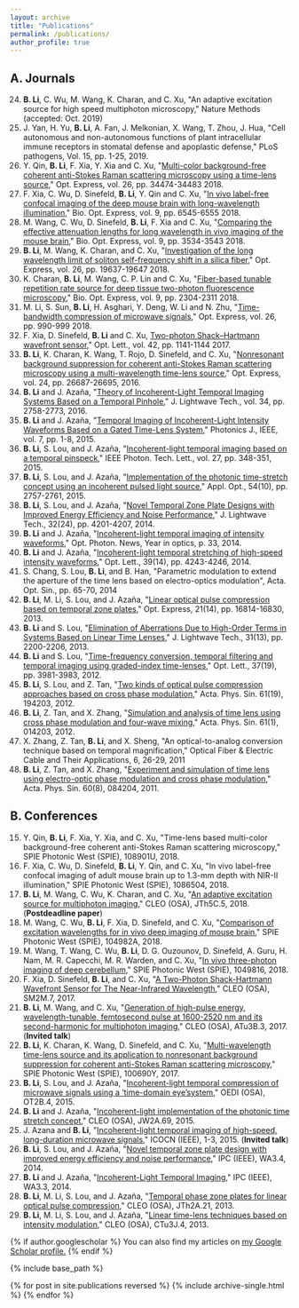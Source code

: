 ```yaml
---
layout: archive
title: "Publications"
permalink: /publications/
author_profile: true
---
```


A. Journals
------
24. **B. Li**, C. Wu, M. Wang, K. Charan, and C. Xu, "An adaptive excitation source for high speed multiphoton microscopy," Nature Methods (accepted: Oct. 2019)
24. J. Yan, H. Yu, **B. Li**, A. Fan, J. Melkonian, X. Wang, T. Zhou, J. Hua, "Cell autonomous and non-autonomous functions of plant intracellular immune receptors in stomatal defense and apoplastic defense," PLoS pathogens, Vol. 15, pp. 1-25, 2019.
23. Y. Qin, **B. Li**, F. Xia, Y. Xia and C. Xu, "[Multi-color background-free coherent anti-Stokes Raman scattering microscopy using a time-lens source](http://bo-li-research.github.io/files/paper-2018-OE-3.pdf)," Opt. Express, vol. 26, pp. 34474-34483 2018.
22. F. Xia, C. Wu, D. Sinefeld, **B. Li**, Y. Qin and C. Xu, "[In vivo label-free confocal imaging of the deep mouse brain with long-wavelength illumination](http://bo-li-research.github.io/files/paper-2018-BOE-3.pdf)," Bio. Opt. Express, vol. 9, pp. 6545-6555 2018.
21. M. Wang, C. Wu, D. Sinefeld, **B. Li**, F. Xia and C. Xu, "[Comparing the effective attenuation lengths for long wavelength in vivo imaging of the mouse brain](http://bo-li-research.github.io/files/paper-2018-BOE-2.pdf)," Bio. Opt. Express, vol. 9, pp. 3534-3543 2018.
20. **B. Li**, M. Wang, K. Charan, and C. Xu, "[Investigation of the long wavelength limit of soliton self-frequency shift in a silica fiber](http://bo-li-research.github.io/files/paper-2018-OE-2.pdf)," Opt. Express, vol. 26, pp. 19637-19647 2018.
19. K. Charan, **B. Li**, M. Wang, C. P. Lin and C. Xu, "[Fiber-based tunable repetition rate source for deep tissue two-photon fluorescence microscopy](http://bo-li-research.github.io/files/paper-2018-BOE-1.pdf)," Bio. Opt. Express, vol. 9, pp. 2304-2311 2018.
18. M. Li, S. Sun, **B. Li**, H. Asghari, Y. Deng, W. Li and N. Zhu, "[Time-bandwidth compression of microwave signals](http://bo-li-research.github.io/files/paper-2018-OE-1.pdf)," Opt. Express, vol. 26, pp. 990-999 2018.
17. F. Xia, D. Sinefeld, **B. Li** and C. Xu, [Two-photon Shack–Hartmann wavefront sensor](http://bo-li-research.github.io/files/paper-2017-OL-1.pdf)," Opt. Lett., vol. 42, pp. 1141-1144 2017.
16. **B. Li**, K. Charan, K. Wang, T. Rojo, D. Sinefeld, and C. Xu, "[Nonresonant background suppression for coherent anti-Stokes Raman scattering microscopy using a multi-wavelength time-lens source](http://bo-li-research.github.io/files/paper-2016-OE-1.pdf)," Opt. Express, vol. 24, pp. 26687-26695, 2016.
15. **B. Li** and J. Azaña, "[Theory of Incoherent-Light Temporal Imaging Systems Based on a Temporal Pinhole](http://bo-li-research.github.io/files/paper-2016-JLT-1.pdf)," J. Lightwave Tech., vol. 34, pp. 2758-2773, 2016.
14. **B. Li** and J. Azaña, "[Temporal Imaging of Incoherent-Light Intensity Waveforms Based on a Gated Time-Lens System](http://bo-li-research.github.io/files/paper-2015-PJ-1.pdf)," Photonics J., IEEE, vol. 7, pp. 1-8, 2015.
13. **B. Li**, S. Lou, and J. Azaña, "[Incoherent-light temporal imaging based on a temporal pinspeck](http://bo-li-research.github.io/files/paper-2015-PTL-1.pdf)," IEEE Photon. Tech. Lett., vol. 27, pp. 348-351, 2015.
12. **B. Li**, S. Lou, and J. Azaña, "[Implementation of the photonic time-stretch concept using an incoherent pulsed light source](http://bo-li-research.github.io/files/paper-2015-AO-1.pdf)," Appl. Opt., 54(10), pp. 2757-2761, 2015.
11. **B. Li**, S. Lou, and J. Azaña, "[Novel Temporal Zone Plate Designs with Improved Energy Efficiency and Noise Performance](http://bo-li-research.github.io/files/paper-2014-JLT-1.pdf)," J. Lightwave Tech., 32(24), pp. 4201-4207, 2014.
10. **B. Li** and J. Azaña, "[Incoherent-light temporal imaging of intensity waveforms](http://bo-li-research.github.io/files/paper-2014-OPN-1.pdf)," Opt. Photon. News, Year in optics, p. 33, 2014.
9. **B. Li** and J. Azaña, "[Incoherent-light temporal stretching of high-speed intensity waveforms](http://bo-li-research.github.io/files/paper-2014-OL-1.pdf)," Opt. Lett., 39(14), pp. 4243-4246, 2014.
8. S. Chang, S. Lou, **B. Li**, and B. Han, "Parametric modulation to extend the aperture of the time lens based on electro-optics modulation", Acta. Opt. Sin., pp. 65-70, 2014
7. **B. Li**, M. Li, S. Lou, and J. Azaña, "[Linear optical pulse compression based on temporal zone plates](http://bo-li-research.github.io/files/paper-2013-OE-1.pdf)," Opt. Express, 21(14), pp. 16814-16830, 2013.
6. **B. Li** and S. Lou, "[Elimination of Aberrations Due to High-Order Terms in Systems Based on Linear Time Lenses](http://bo-li-research.github.io/files/paper-2013-JLT-1.pdf)," J. Lightwave Tech., 31(13), pp. 2200-2206, 2013.
5. **B. Li** and S. Lou, "[Time-frequency conversion, temporal filtering and temporal imaging using graded-index time-lenses](http://bo-li-research.github.io/files/paper-2012-OL-1.pdf)," Opt. Lett., 37(19), pp. 3981-3983, 2012.
4. **B. Li**, S. Lou, and Z. Tan, "[Two kinds of optical pulse compression approaches based on cross phase modulation](http://bo-li-research.github.io/files/paper-2012-APS-2.pdf)," Acta. Phys. Sin. 61(19), 194203, 2012.
3. **B. Li**, Z. Tan, and X. Zhang, "[Simulation and analysis of time lens using cross phase modulation and four-wave mixing](http://bo-li-research.github.io/files/paper-2012-APS-1.pdf)," Acta. Phys. Sin. 61(1), 014203, 2012.
2. X. Zhang, Z. Tan, **B. Li**, and X. Sheng, "An optical-to-analog conversion technique based on temporal magnification," Optical Fiber & Electric Cable and Their Applications, 6, 26-29, 2011
1. **B. Li**, Z. Tan, and X. Zhang, "[Experiment and simulation of time lens using electro-optic phase modulation and cross phase modulation](http://bo-li-research.github.io/files/paper-2011-APS-1.pdf)," Acta. Phys. Sin. 60(8), 084204, 2011.

B. Conferences
------

15. Y. Qin, **B. Li**, F. Xia, Y. Xia, and C. Xu, "Time-lens based multi-color background-free coherent anti-Stokes Raman scattering microscopy," SPIE Photonic West (SPIE), 108901U, 2018.
14. F. Xia, C. Wu, D. Sinefeld, **B. Li**, Y. Qin, and C. Xu, "In vivo label-free confocal imaging of adult mouse brain up to 1.3-mm depth with NIR-II illumination," SPIE Photonic West (SPIE), 1086504, 2018.
13. **B. Li**, M. Wang, C. Wu, K. Charan, and C. Xu, "[An adaptive excitation source for multiphoton imaging](http://bo-li-research.github.io/files/Conference-2018-CLEO_AT-2018-JTh5C.5.pdf)," CLEO (OSA), JTh5C.5, 2018. (**Postdeadline paper**)
12. M. Wang, C. Wu, **B. Li**, F. Xia, D. Sinefeld, and C. Xu, "[Comparison of excitation wavelengths for in vivo deep imaging of mouse brain](http://bo-li-research.github.io/files/Conference-2018-PhotonicWest-1049816.pdf)," SPIE Photonic West (SPIE), 104982A, 2018.
11. M. Wang, T. Wang, C. Wu, **B. Li**, D. G. Ouzounov, D. Sinefeld, A. Guru, H. Nam, M. R. Capecchi, M. R. Warden, and C. Xu, "[In vivo three-photon imaging of deep cerebellum](http://bo-li-research.github.io/files/Conference-2018-PhotonicWest-1049816.pdf)," SPIE Photonic West (SPIE), 1049816, 2018.
10. F. Xia, D. Sinefeld, **B. Li**, and C. Xu, "[A Two-Photon Shack-Hartmann Wavefront Sensor for The Near-Infrared Wavelength](http://bo-li-research.github.io/files/Conference-2017-CLEO_SI-2017-SM2M.7.pdf)," CLEO (OSA), SM2M.7, 2017.
9. **B. Li**, M. Wang, and C. Xu, "[Generation of high-pulse energy, wavelength-tunable, femtosecond pulse at 1600-2520 nm and its second-harmonic for multiphoton imaging](http://bo-li-research.github.io/files/Conference-2017-CLEO_AT-2017-ATu3B.3.pdf)," CLEO (OSA), ATu3B.3, 2017. (**Invited talk**)
8. **B. Li**, K. Charan, K. Wang, D. Sinefeld, and C. Xu, "[Multi-wavelength time-lens source and its application to nonresonant background suppression for coherent anti-Stokes Raman scattering microscopy](http://bo-li-research.github.io/files/Conference-2017-PhotonicWest-100690Y.pdf)," SPIE Photonic West (SPIE), 100690Y, 2017.
7. **B. Li**, S. Lou, and J. Azaña, "[Incoherent-light temporal compression of microwave signals using a ‘time-domain eye’system](http://bo-li-research.github.io/files/Conference-2015-OEDI-2015-OT2B.4.pdf)," OEDI (OSA), OT2B.4, 2015.
6. **B. Li** and J. Azaña, "[Incoherent-light implementation of the photonic time stretch concept](http://bo-li-research.github.io/files/Conference-2015-CLEO_AT-2015-JW2A.69.pdf)," CLEO (OSA), JW2A.69, 2015.
5. J. Azana and **B. Li**, "[Incoherent-light temporal imaging of high-speed, long-duration microwave signals](http://bo-li-research.github.io/files/Conference-2015-ICOCN-07203685.pdf)," ICOCN (IEEE), 1-3, 2015. (**Invited talk**)
4. **B. Li**, S. Lou, and J. Azaña, "[Novel temporal zone plate design with improved energy efficiency and noise performance](http://bo-li-research.github.io/files/Conference-2014-IPC-06995400.pdf)," IPC (IEEE), WA3.4, 2014.
3. **B. Li** and J. Azaña, "[Incoherent-Light Temporal Imaging](http://bo-li-research.github.io/files/Conference-2014-IPC-06995399.pdf)," IPC (IEEE), WA3.3, 2014.
2. **B. Li**, M. Li, S. Lou, and J. Azaña, "[Temporal phase zone plates for linear optical pulse compression](http://bo-li-research.github.io/files/Conference-2013-CLEO_QELS-2013-JTh2A.21.pdf)," CLEO (OSA), JTh2A.21, 2013.
1. **B. Li**, M. Li, S. Lou, and J. Azaña, "[Linear time-lens techniques based on intensity modulation](http://bo-li-research.github.io/files/Conference-2013-CLEO_SI-2013-CTu3J.4.pdf)," CLEO (OSA), CTu3J.4, 2013.


{% if author.googlescholar %}
  You can also find my articles on <u><a href="{{author.googlescholar}}">my Google Scholar profile</a>.</u>
{% endif %}

{% include base_path %}

{% for post in site.publications reversed %}
  {% include archive-single.html %}
{% endfor %}
